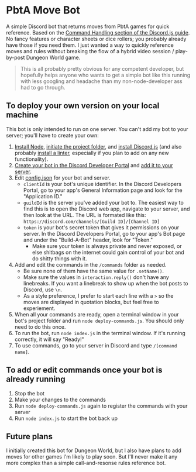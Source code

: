 # PbtA Move Bot
A simple Discord bot that returns moves from PbtA games for quick reference. Based on the [Command Handling section of the Discord.js guide](https://discordjs.guide/creating-your-bot/command-handling.html). No fancy features or character sheets or dice rollers; you probably already have those if you need them. I just wanted a way to quickly reference moves and rules without breaking the flow of a hybrid video session / play-by-post Dungeon World game.

> This is all probably pretty obvious for any competent developer, but hopefully helps anyone who wants to get a simple bot like this running with less googling and headache than my non-node-developer ass had to go through.

## To deploy your own version on your local machine
This bot is only intended to run on one server. You can't add my bot to your server; you'll have to create your own:
1. [Install Node](https://discordjs.guide/preparations/#installing-node-js), [initiate the project folder](https://discordjs.guide/preparations/#initiating-a-project-folder), and [install Discord.js](https://discordjs.guide/preparations/#installing-discord-js) (and also probably [install a linter](https://discordjs.guide/preparations/setting-up-a-linter.html), especially if you plan to add on any new functionality).
1. [Create your bot in the Discord Developer Portal](https://discordjs.guide/preparations/setting-up-a-bot-application.html) and [add it to your server](https://discordjs.guide/preparations/adding-your-bot-to-servers.html).
1. Edit [config.json](config.json) for your bot and server.
    - `clientId` is your bot's unique identifier. In the Discord Developers Portal, go to your app's General Information page and look for the "Application ID."
    - `guildId` is the server you've added your bot to. The easiest way to find this is to open the Discord web app, navigate to your server, and then look at the URL. The URL is formated like this: `https://discord.com/channels/[Guild ID]/[Channel ID]`
    - `token` is your bot's secret token that gives it permissions on your server. In the Discord Developers Portal, go to your app's Bot page and under the "Build-A-Bot" header, look for "Token."
        - Make sure your token is always private and never exposed, or else shitbags on the internet could gain control of your bot and do shitty things with it.
1. Add and edit the commands in the `/commands` folder as needed.
    - Be sure none of them have the same value for `.setName()`.
    - Make sure the values in `interaction.reply()` don't have any linebreaks. If you want a linebreak to show up when the bot posts to Discord, use `\n`.
    - As a style preference, I prefer to start each line with a `>` so the moves are displayed in quotation blocks, but feel free to experiement.
1. When all your commands are ready, open a terminal window in your bot's project folder and run `node deploy-commands.js`. You should only need to do this once.
1. To run the bot, run `node index.js` in the terminal window. If it's running correctly, it will say "Ready!"
1. To use commands, go to your server in Discord and type `/[command name]`.

## To add or edit commands once your bot is already running
1. Stop the bot
1. Make your changes to the commands
1. Run `node deploy-commands.js` again to register the commands with your server
1. Run `node index.js` to start the bot back up

## Future plans
I initially created this bot for Dungeon World, but I also have plans to add moves for other games I'm likely to play soon. But I'll never make it any more complex than a simple call-and-resonse rules reference bot.
